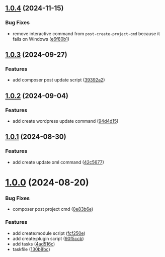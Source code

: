## [1.0.4](https://github.com/yootheme/starter-plugin/compare/1.0.3...1.0.4) (2024-11-15)


### Bug Fixes

* remove interactive command from `post-create-project-cmd` because it fails on Windows ([e6f80b1](https://github.com/yootheme/starter-plugin/commit/e6f80b100d252bc5148f143daf4a135e645ff247))



## [1.0.3](https://github.com/yootheme/starter-plugin/compare/1.0.2...1.0.3) (2024-09-27)


### Features

* add composer post update script ([39392a2](https://github.com/yootheme/starter-plugin/commit/39392a2abfba50aa52db2dc1de6df74824e688a4))



## [1.0.2](https://github.com/yootheme/starter-plugin/compare/1.0.1...1.0.2) (2024-09-04)

### Features

* add create wordpress update command ([94d4d15](https://github.com/yootheme/starter-plugin/commit/94d4d158b00c658c02a10b4b06fbf1f8709eeacb))

## [1.0.1](https://github.com/yootheme/starter-plugin/compare/1.0.0...1.0.1) (2024-08-30)

### Features

* add create update xml command ([42c5677](https://github.com/yootheme/starter-plugin/commit/42c56772354788b8087db96c71644e9fc7b6bc29))

# [1.0.0](https://github.com/yootheme/starter-plugin/compare/130b8bc48d39dddd62e51aea2e3903b879525d1c...1.0.0) (2024-08-20)

### Bug Fixes

- composer post project cmd ([0e83b6e](https://github.com/yootheme/starter-plugin/commit/0e83b6e777a20f122cd53aae8bd895f3d6771486))

### Features

- add create:module script ([fcf250e](https://github.com/yootheme/starter-plugin/commit/fcf250e4088e4dc2081eee6df7fcc2b9ad03c8e0))
- add create:plugin script ([90f5ccb](https://github.com/yootheme/starter-plugin/commit/90f5ccbd125fda2f5dc2d499712a6536137c4d82))
- add tasks ([4ad516c](https://github.com/yootheme/starter-plugin/commit/4ad516c379ba8c7ff37b80688976c07990b9bad2))
- taskfile ([130b8bc](https://github.com/yootheme/starter-plugin/commit/130b8bc48d39dddd62e51aea2e3903b879525d1c))
